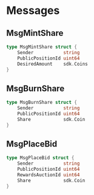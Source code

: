 <!-- order: 4 -->

# Messages

## MsgMintShare

```go
type MsgMintShare struct {
    Sender           string
    PublicPositionId uint64
    DesiredAmount    sdk.Coins
}
```

## MsgBurnShare

```go
type MsgBurnShare struct {
    Sender           string
    PublicPositionId uint64
    Share            sdk.Coin
}
```

## MsgPlaceBid

```go
type MsgPlaceBid struct {
    Sender           string
    PublicPositionId uint64
    RewardsAuctionId uint64
    Share            sdk.Coin
}
```
